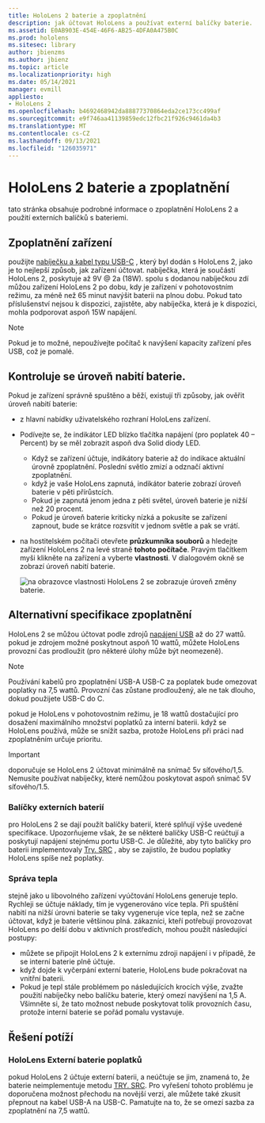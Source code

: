 ```yaml
---
title: HoloLens 2 baterie a zpoplatnění
description: jak účtovat HoloLens a používat externí balíčky baterie.
ms.assetid: E0AB903E-454E-46F6-AB25-4DFA0A475B0C
ms.prod: hololens
ms.sitesec: library
author: jbienzms
ms.author: jbienz
ms.topic: article
ms.localizationpriority: high
ms.date: 05/14/2021
manager: evmill
appliesto:
- HoloLens 2
ms.openlocfilehash: b4692468942da88877370864eda2ce173cc499af
ms.sourcegitcommit: e9f746aa41139859edc12fbc21f926c9461da4b3
ms.translationtype: MT
ms.contentlocale: cs-CZ
ms.lasthandoff: 09/13/2021
ms.locfileid: "126035971"
---
```

# <a name="hololens-2-battery-and-charging"></a>HoloLens 2 baterie a zpoplatnění

tato stránka obsahuje podrobné informace o zpoplatnění HoloLens 2 a použití externích balíčků s bateriemi.

## <a name="charging-the-device"></a>Zpoplatnění zařízení

použijte [nabíječku a kabel typu USB-C](https://www.microsoft.com/en-us/p/microsoft-hololens-2-usb-c-charger-cable/8vj21f2z8pk5?rtc=1) , který byl dodán s HoloLens 2, jako je to nejlepší způsob, jak zařízení účtovat. nabíječka, která je součástí HoloLens 2, poskytuje až 9V @ 2a (18W). spolu s dodanou nabíječkou zdí můžou zařízení HoloLens 2 po dobu, kdy je zařízení v pohotovostním režimu, za méně než 65 minut navýšit baterii na plnou dobu. Pokud tato příslušenství nejsou k dispozici, zajistěte, aby nabíječka, která je k dispozici, mohla podporovat aspoň 15W napájení.

> [!NOTE]
> Pokud je to možné, nepoužívejte počítač k navýšení kapacity zařízení přes USB, což je pomalé.

## <a name="checking-the-battery-charge-level"></a>Kontroluje se úroveň nabití baterie.
Pokud je zařízení správně spuštěno a běží, existují tři způsoby, jak ověřit úroveň nabití baterie:

- z hlavní nabídky uživatelského rozhraní HoloLens zařízení.
- Podívejte se, že indikátor LED blízko tlačítka napájení (pro poplatek 40 – Percent) by se měl zobrazit aspoň dva Solid diody LED.
    - Když se zařízení účtuje, indikátory baterie až do indikace aktuální úrovně zpoplatnění.  Poslední světlo zmizí a odznačí aktivní zpoplatnění.
    - když je vaše HoloLens zapnutá, indikátor baterie zobrazí úroveň baterie v pěti přírůstcích.
    - Pokud je zapnutá jenom jedna z pěti světel, úroveň baterie je nižší než 20 procent.
    - Pokud je úroveň baterie kriticky nízká a pokusíte se zařízení zapnout, bude se krátce rozsvítit v jednom světle a pak se vrátí.
- na hostitelském počítači otevřete **průzkumníka souborů** a hledejte zařízení HoloLens 2 na levé straně **tohoto počítače**. Pravým tlačítkem myši klikněte na zařízení a vyberte **vlastnosti**. V dialogovém okně se zobrazí úroveň nabití baterie.

   ![na obrazovce vlastnosti HoloLens 2 se zobrazuje úroveň změny baterie.](images/ResetRecovery2.png)

## <a name="alternative-charging-specifications"></a>Alternativní specifikace zpoplatnění

HoloLens 2 se můžou účtovat podle zdrojů [napájení USB](https://www.usb.org/usb-charger-pd) až do 27 wattů. pokud je zdrojem možné poskytnout aspoň 10 wattů, můžete HoloLens provozní čas prodloužit (pro některé úlohy může být neomezeně). 

> [!NOTE]
> Používání kabelů pro zpoplatnění USB-A USB-C za poplatek bude omezovat poplatky na 7,5 wattů. Provozní čas zůstane prodloužený, ale ne tak dlouho, dokud použijete USB-C do C.

pokud je HoloLens v pohotovostním režimu, je 18 wattů dostačující pro dosažení maximálního množství poplatků za interní baterii. když se HoloLens používá, může se snížit sazba, protože HoloLens při práci nad zpoplatněním určuje prioritu.

> [!IMPORTANT]
> doporučuje se HoloLens 2 účtovat minimálně na snímač 5v síťového/1,5. Nemusíte používat nabíječky, které nemůžou poskytovat aspoň snímač 5V síťového/1.5. 

### <a name="external-battery-packs"></a>Balíčky externích baterií

pro HoloLens 2 se dají použít balíčky baterií, které splňují výše uvedené specifikace. Upozorňujeme však, že se některé balíčky USB-C reúčtují a poskytují napájení stejnému portu USB-C. Je důležité, aby tyto balíčky pro baterii implementovaly [Try. SRC](https://usb.org/document-library/usb-type-cr-cable-and-connector-specification-revision-20) , aby se zajistilo, že budou poplatky HoloLens spíše než poplatky. 

### <a name="managing-heat"></a>Správa tepla

stejně jako u libovolného zařízení vyúčtování HoloLens generuje teplo. Rychleji se účtuje náklady, tím je vygenerováno více tepla. Při spuštění nabití na nižší úrovni baterie se taky vygeneruje více tepla, než se začne účtovat, když je baterie většinou plná. zákazníci, kteří potřebují provozovat HoloLens po delší dobu v aktivních prostředích, mohou použít následující postupy:

- můžete se připojit HoloLens 2 k externímu zdroji napájení i v případě, že se interní baterie plně účtuje.
- když dojde k vyčerpání externí baterie, HoloLens bude pokračovat na vnitřní baterii.    
- Pokud je tepl stále problémem po následujících krocích výše, zvažte použití nabíječky nebo balíčku baterie, který omezí navýšení na 1,5 A. Všimněte si, že tato možnost nebude poskytovat tolik provozních času, protože interní baterie se pořád pomalu vystavuje.

## <a name="troubleshooting"></a>Řešení potíží


### <a name="hololens-charges-external-battery"></a>HoloLens Externí baterie poplatků
pokud HoloLens 2 účtuje externí baterii, a neúčtuje se jim, znamená to, že baterie neimplementuje metodu [TRY. SRC](https://usb.org/document-library/usb-type-cr-cable-and-connector-specification-revision-20). Pro vyřešení tohoto problému je doporučena možnost přechodu na novější verzi, ale můžete také zkusit přepnout na kabel USB-A na USB-C. Pamatujte na to, že se omezí sazba za zpoplatnění na 7,5 wattů.
